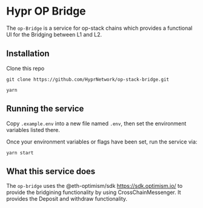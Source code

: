 # Hypr OP Bridge

The `op-Bridge` is a service for op-stack chains which provides a functional UI for the Bridging between L1 and L2.

## Installation

Clone this repo

```
git clone https://github.com/HyprNetwork/op-stack-bridge.git

yarn
```

## Running the service

Copy `.example.env` into a new file named `.env`, then set the environment variables listed there.

Once your environment variables or flags have been set, run the service via:

```
yarn start
```

## What this service does

The `op-bridge` uses the @eth-optimism/sdk https://sdk.optimism.io/ to provide the bridgining functionality by using CrossChainMessenger. It provides the Deposit and withdraw functionality.
